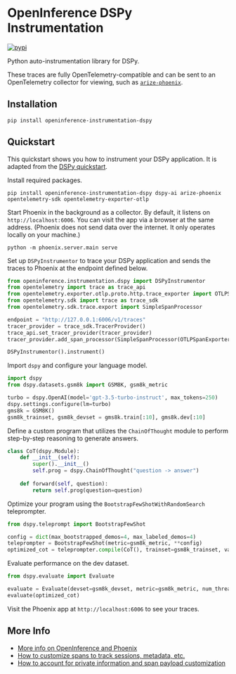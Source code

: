 # OpenInference DSPy Instrumentation

[![pypi](https://badge.fury.io/py/openinference-instrumentation-dspy.svg)](https://pypi.org/project/openinference-instrumentation-dspy/)

Python auto-instrumentation library for DSPy.

These traces are fully OpenTelemetry-compatible and can be sent to an OpenTelemetry collector for viewing, such as [`arize-phoenix`](https://github.com/Arize-ai/phoenix).


## Installation

```shell
pip install openinference-instrumentation-dspy
```

## Quickstart

This quickstart shows you how to instrument your DSPy application. It is adapted from the [DSPy quickstart](https://dspy-docs.vercel.app/docs/quick-start/minimal-example).

Install required packages.

```shell
pip install openinference-instrumentation-dspy dspy-ai arize-phoenix opentelemetry-sdk opentelemetry-exporter-otlp
```

Start Phoenix in the background as a collector. By default, it listens on `http://localhost:6006`. You can visit the app via a browser at the same address. (Phoenix does not send data over the internet. It only operates locally on your machine.)

```shell
python -m phoenix.server.main serve
```

Set up `DSPyInstrumentor` to trace your DSPy application and sends the traces to Phoenix at the endpoint defined below.

```python
from openinference.instrumentation.dspy import DSPyInstrumentor
from opentelemetry import trace as trace_api
from opentelemetry.exporter.otlp.proto.http.trace_exporter import OTLPSpanExporter
from opentelemetry.sdk import trace as trace_sdk
from opentelemetry.sdk.trace.export import SimpleSpanProcessor

endpoint = "http://127.0.0.1:6006/v1/traces"
tracer_provider = trace_sdk.TracerProvider()
trace_api.set_tracer_provider(tracer_provider)
tracer_provider.add_span_processor(SimpleSpanProcessor(OTLPSpanExporter(endpoint)))

DSPyInstrumentor().instrument()
```

Import `dspy` and configure your language model.

```python
import dspy
from dspy.datasets.gsm8k import GSM8K, gsm8k_metric

turbo = dspy.OpenAI(model='gpt-3.5-turbo-instruct', max_tokens=250)
dspy.settings.configure(lm=turbo)
gms8k = GSM8K()
gsm8k_trainset, gsm8k_devset = gms8k.train[:10], gms8k.dev[:10]
```

Define a custom program that utilizes the `ChainOfThought` module to perform step-by-step reasoning to generate answers.

```python
class CoT(dspy.Module):
    def __init__(self):
        super().__init__()
        self.prog = dspy.ChainOfThought("question -> answer")
    
    def forward(self, question):
        return self.prog(question=question)
```

Optimize your program using the `BootstrapFewShotWithRandomSearch` teleprompter.

```python
from dspy.teleprompt import BootstrapFewShot

config = dict(max_bootstrapped_demos=4, max_labeled_demos=4)
teleprompter = BootstrapFewShot(metric=gsm8k_metric, **config)
optimized_cot = teleprompter.compile(CoT(), trainset=gsm8k_trainset, valset=gsm8k_devset)
```

Evaluate performance on the dev dataset.

```python
from dspy.evaluate import Evaluate

evaluate = Evaluate(devset=gsm8k_devset, metric=gsm8k_metric, num_threads=4, display_progress=True, display_table=0)
evaluate(optimized_cot)
```

Visit the Phoenix app at `http://localhost:6006` to see your traces.

## More Info

* [More info on OpenInference and Phoenix](https://docs.arize.com/phoenix)
* [How to customize spans to track sessions, metadata, etc.](https://github.com/Arize-ai/openinference/tree/main/python/openinference-instrumentation#customizing-spans)
* [How to account for private information and span payload customization](https://github.com/Arize-ai/openinference/tree/main/python/openinference-instrumentation#tracing-configuration)